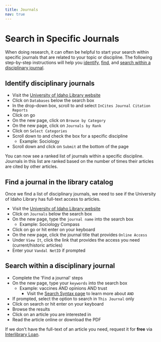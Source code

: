 ```yaml
---
title: Journals
nav: true
---
```

# Search in Specific Journals

When doing research, it can often be helpful to start your search within specific journals that are related to your topic or discipline. The following step-by-step instructions will help you [identify](#identify-disciplinary-journals), [find](#find-a-journal-in-the-library-catalog), and [search within a disciplinary journal](#search-within-a-disciplinary-journal).

## Identify disciplinary journals
* Visit the <a href="https://www.lib.uidaho.edu/" target="_blank">University of Idaho Library website</a>
* Click on `Databases` below the search box
* In the drop-down box, scroll to and select `InCites Journal Citation Reports`
* Click on go
* On the new page, click on `Browse by Category`
* On the new page, click on `Journals by Rank`
* Click on `Select Categories`
* Scroll down to and check the box for a specific discipline
  * Example: Sociology
* Scroll down and click on `Submit` at the bottom of the page

You can now see a ranked list of journals within a specific discipline. Journals in this list are ranked based on the number of times their articles are cited by other articles.

## Find a journal in the library catalog
Once we find a list of disciplinary journals, we need to see if the University of Idaho Library has full-text access to articles.

* Visit the <a href="https://www.lib.uidaho.edu/" target="_blank">University of Idaho Library website</a>
* Click on `Journals` below the search box
* On the new page, type the `journal name` into the search box
  * Example: Sociology Compass
* Click on go or hit enter on your keyboard
* On the new page, click the journal title that provides `Online Access`
* Under `View It`, click the link that provides the access you need (current/historic articles)
* Enter your `Vandal NetID` if prompted 

## Search within a disciplinary journal
* Complete the 'Find a journal' steps
* On the new page, type your `keywords` into the search box
  * Example: vaccines AND opinions AND trust
    * Visit the <a href="https://jylisadoney.github.io/soc/1-syntax.html#search-syntax" target="_blank">Search Syntax page</a> to learn more about `AND`
* If prompted, select the option to search in `This Journal` only
* Click on search or hit enter on your keyboard
* Browse the results 
* Click on an article you are interested in
* Read the article online or download the PDF  

If we don't have the full-text of an article you need, request it for **free** via <a href ="https://www.lib.uidaho.edu/services/ill/" target="_blank">Interlibrary Loan</a>.
